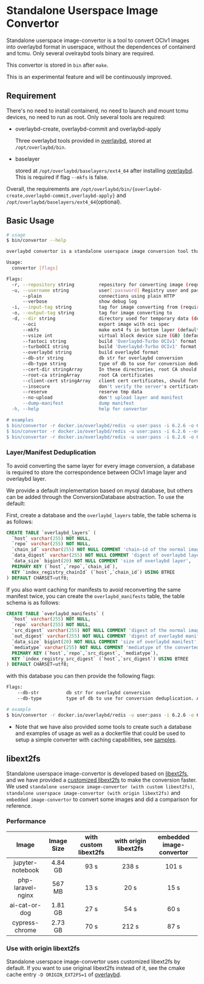 # Standalone Userspace Image Convertor

Standalone userspace image-convertor is a tool to convert OCIv1 images into overlaybd format in userspace, without the dependences of containerd and tcmu. Only several ovelraybd tools binary are required.

This convertor is stored in `bin` after `make`.

This is an experimental feature and will be continuously improved.


## Requirement

There's no need to install containerd, no need to launch and mount tcmu devices, no need to run as root.
Only several tools are required:

- overlaybd-create, overlaybd-commit and overlaybd-apply

  Three overlaybd tools provided in [overlaybd](https://github.com/containerd/overlaybd), stored at `/opt/overlaybd/bin`.

- baselayer

  stored at `/opt/overlaybd/baselayers/ext4_64` after installing [overlaybd](https://github.com/containerd/overlaybd). This is required if flag `--mkfs` is false.

Overall, the requirements are `/opt/overlaybd/bin/{overlaybd-create,overlaybd-commit,overlaybd-apply}` and `/opt/overlaybd/baselayers/ext4_64`(optional).

## Basic Usage

```bash
# usage
$ bin/convertor --help

overlaybd convertor is a standalone userspace image conversion tool that helps converting oci images to overlaybd images

Usage:
  convertor [flags]

Flags:
  -r, --repository string         repository for converting image (required)
  -u, --username string           user[:password] Registry user and password
      --plain                     connections using plain HTTP
      --verbose                   show debug log
  -i, --input-tag string          tag for image converting from (required)
  -o, --output-tag string         tag for image converting to
  -d, --dir string                directory used for temporary data (default "tmp_conv")
      --oci                       export image with oci spec
      --mkfs                      make ext4 fs in bottom layer (default true)
      --vsize int                 virtual block device size (GB) (default 64)
      --fastoci string            build 'Overlaybd-Turbo OCIv1' format (old name of turboOCIv1. deprecated)
      --turboOCI string           build 'Overlaybd-Turbo OCIv1' format
      --overlaybd string          build overlaybd format
      --db-str string             db str for overlaybd conversion
      --db-type string            type of db to use for conversion deduplication. Available: mysql. Default none
      --cert-dir stringArray      In these directories, root CA should be named as *.crt and client cert should be named as *.cert, *.key
      --root-ca stringArray       root CA certificates
      --client-cert stringArray   client cert certificates, should form in ${cert-file}:${key-file}
      --insecure                  don't verify the server's certificate chain and host name
      --reserve                   reserve tmp data
      --no-upload                 don't upload layer and manifest
      --dump-manifest             dump manifest
  -h, --help                      help for convertor

# examples
$ bin/convertor -r docker.io/overlaybd/redis -u user:pass -i 6.2.6 -o 6.2.6_obd
$ bin/convertor -r docker.io/overlaybd/redis -u user:pass -i 6.2.6 --overlaybd 6.2.6_obd --fastoci 6.2.6_foci
$ bin/convertor -r docker.io/overlaybd/redis -u user:pass -i 6.2.6 -o 6.2.6_obd --vsize 256

```

### Layer/Manifest Deduplication

To avoid converting the same layer for every image conversion, a database is required to store the correspondence between OCIv1 image layer and overlaybd layer.

We provide a default implementation based on mysql database, but others can be added through the ConversionDatabase abstraction. To use the default:

First, create a database and the `overlaybd_layers` table, the table schema is as follows:

```sql
CREATE TABLE `overlaybd_layers` (
  `host` varchar(255) NOT NULL,
  `repo` varchar(255) NOT NULL,
  `chain_id` varchar(255) NOT NULL COMMENT 'chain-id of the normal image layer',
  `data_digest` varchar(255) NOT NULL COMMENT 'digest of overlaybd layer',
  `data_size` bigint(20) NOT NULL COMMENT 'size of overlaybd layer',
  PRIMARY KEY (`host`,`repo`,`chain_id`),
  KEY `index_registry_chainId` (`host`,`chain_id`) USING BTREE
) DEFAULT CHARSET=utf8;
```

If you also want caching for manifests to avoid reconverting the same manifest twice, you can create the `overlaybd_manifests` table, the table schema is as follows:

```sql
CREATE TABLE `overlaybd_manifests` (
  `host` varchar(255) NOT NULL,
  `repo` varchar(255) NOT NULL,
  `src_digest` varchar(255) NOT NULL COMMENT 'digest of the normal image manifest',
  `out_digest` varchar(255) NOT NULL COMMENT 'digest of overlaybd manifest',
  `data_size` bigint(20) NOT NULL COMMENT 'size of overlaybd manifest',
  `mediatype` varchar(255) NOT NULL COMMENT 'mediatype of the converted image manifest',
  PRIMARY KEY (`host`,`repo`,`src_digest`, `mediatype`),
  KEY `index_registry_src_digest` (`host`,`src_digest`) USING BTREE
) DEFAULT CHARSET=utf8;
```

with this database you can then provide the following flags:

```bash
Flags:
    --db-str          db str for overlaybd conversion
    --db-type         type of db to use for conversion deduplication. Available: mysql. Default none

# example
$ bin/convertor -r docker.io/overlaybd/redis -u user:pass -i 6.2.6 -o 6.2.6_obd --db-str "dbuser:dbpass@tcp(127.0.0.1:3306)/dedup" --db-type mysql
```

* Note that we have also provided some tools to create such a database and examples of usage as well as a dockerfile that could be used to setup a simple converter with caching capabilities, see [samples](../cmd/convertor/resources/samples).

## libext2fs

Standalone userspace image-convertor is developed based on [libext2fs](https://github.com/tytso/e2fsprogs), and we have provided a [customized libext2fs](https://github.com/data-accelerator/e2fsprogs) to make the conversion faster. We used `standalone userspace image-convertor (with custom libext2fs)`, `standalone userspace image-convertor (with origin libext2fs)` and `embedded image-convertor` to convert some images and did a comparison for reference.

### Performance

| Image               | Image Size | with custom libext2fs | with origin libext2fs | embedded image-convertor |
|:-------------------:|:----------:|:---------------------:|:---------------------:|:------------------------:|
| jupyter-notebook    | 4.84 GB    | 93 s                  | 238 s                 | 101 s                    |
| php-laravel-nginx   | 567 MB     | 13 s                  | 20 s                  | 15 s                     |
| ai-cat-or-dog       | 1.81 GB    | 27 s                  | 54 s                  | 60 s                     |
| cypress-chrome      | 2.73 GB    | 70 s                  | 212 s                 | 87 s                     |

### Use with origin libext2fs

Standalone userspace image-convertor uses customized libext2fs by default. If you want to use original libext2fs instead of it, see the cmake cache entry `-D ORIGIN_EXT2FS=1` of [overlaybd](https://github.com/containerd/overlaybd#build).
